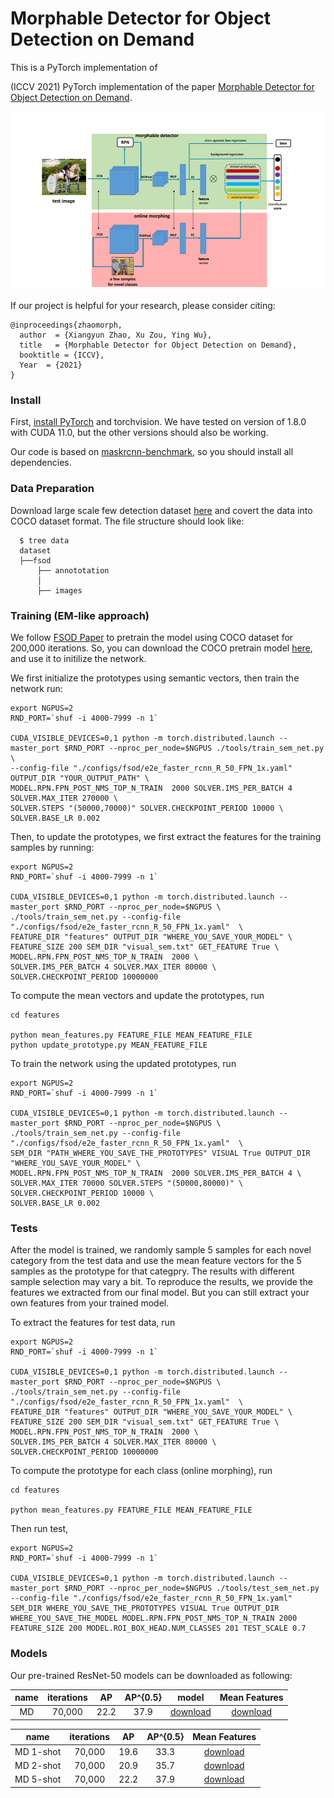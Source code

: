 # Morphable Detector for Object Detection on Demand
This is a PyTorch implementation of

(ICCV 2021) PyTorch implementation of the paper [Morphable Detector for Object Detection on Demand](https://arxiv.org/pdf/2110.04917.pdf).

<p align="center">
<img src="https://github.com/Zhaoxiangyun/Morphable-Detector/blob/master/img/md.PNG" width="800px" alt="teaser">
</p>

If our project is helpful for your research, please consider citing:



```
@inproceedings{zhaomorph,
  author  = {Xiangyun Zhao, Xu Zou, Ying Wu},
  title   = {Morphable Detector for Object Detection on Demand},
  booktitle = {ICCV},
  Year  = {2021}
}
```


### Install

First, [install PyTorch](https://pytorch.org/get-started/locally/) and torchvision. We have tested on version of 1.8.0 with CUDA 11.0, but the other versions should also be working.


Our code is based on [maskrcnn-benchmark](https://github.com/facebookresearch/maskrcnn-benchmark), so you should install all dependencies. 

### Data Preparation

Download large scale few detection dataset [here](https://github.com/fanq15/Few-Shot-Object-Detection-Dataset) and covert the data into COCO dataset format. The file structure should look like:

```
  $ tree data
  dataset
  ├──fsod
      ├── annototation
      │   
      ├── images
```


### Training (EM-like approach)
We follow [FSOD Paper](https://openaccess.thecvf.com/content_CVPR_2020/papers/Fan_Few-Shot_Object_Detection_With_Attention-RPN_and_Multi-Relation_Detector_CVPR_2020_paper.pdf) to pretrain the model using COCO dataset for 200,000 iterations. So, you can download the COCO pretrain model [here](https://drive.google.com/file/d/1KY5Fl5s_MTnop4fTnU5kCSgZnVnUYZwH/view?usp=sharing), and use it to initilize the network. 

We first initialize the prototypes using semantic vectors, then train the network run:
```
export NGPUS=2
RND_PORT=`shuf -i 4000-7999 -n 1`

CUDA_VISIBLE_DEVICES=0,1 python -m torch.distributed.launch --master_port $RND_PORT --nproc_per_node=$NGPUS ./tools/train_sem_net.py \
--config-file "./configs/fsod/e2e_faster_rcnn_R_50_FPN_1x.yaml"  OUTPUT_DIR "YOUR_OUTPUT_PATH" \
MODEL.RPN.FPN_POST_NMS_TOP_N_TRAIN  2000 SOLVER.IMS_PER_BATCH 4 SOLVER.MAX_ITER 270000 \
SOLVER.STEPS "(50000,70000)" SOLVER.CHECKPOINT_PERIOD 10000 \
SOLVER.BASE_LR 0.002  
```

Then, to update the prototypes, we first extract the features for the training samples by running:
```
export NGPUS=2
RND_PORT=`shuf -i 4000-7999 -n 1`

CUDA_VISIBLE_DEVICES=0,1 python -m torch.distributed.launch --master_port $RND_PORT --nproc_per_node=$NGPUS \
./tools/train_sem_net.py --config-file "./configs/fsod/e2e_faster_rcnn_R_50_FPN_1x.yaml"  \ 
FEATURE_DIR "features" OUTPUT_DIR "WHERE_YOU_SAVE_YOUR_MODEL" \
FEATURE_SIZE 200 SEM_DIR "visual_sem.txt" GET_FEATURE True \
MODEL.RPN.FPN_POST_NMS_TOP_N_TRAIN  2000 \
SOLVER.IMS_PER_BATCH 4 SOLVER.MAX_ITER 80000 \
SOLVER.CHECKPOINT_PERIOD 10000000
```

To compute the mean vectors and update the prototypes, run

```
cd features

python mean_features.py FEATURE_FILE MEAN_FEATURE_FILE
python update_prototype.py MEAN_FEATURE_FILE

```

To train the network using the updated prototypes, run
```
export NGPUS=2
RND_PORT=`shuf -i 4000-7999 -n 1`

CUDA_VISIBLE_DEVICES=0,1 python -m torch.distributed.launch --master_port $RND_PORT --nproc_per_node=$NGPUS \
./tools/train_sem_net.py --config-file "./configs/fsod/e2e_faster_rcnn_R_50_FPN_1x.yaml"  \
SEM_DIR "PATH_WHERE_YOU_SAVE_THE_PROTOTYPES" VISUAL True OUTPUT_DIR "WHERE_YOU_SAVE_YOUR_MODEL" \ 
MODEL.RPN.FPN_POST_NMS_TOP_N_TRAIN  2000 SOLVER.IMS_PER_BATCH 4 \
SOLVER.MAX_ITER 70000 SOLVER.STEPS "(50000,80000)" \
SOLVER.CHECKPOINT_PERIOD 10000 \
SOLVER.BASE_LR 0.002 

```

### Tests

After the model is trained, we randomly sample 5 samples for each novel category from the test data and use the mean feature vectors for the 5 samples as the prototype for that categpry. The results with different sample selection may vary a bit. To reproduce the results, we provide the features we extracted from our final model. But you can still extract your own features from your trained model. 

To extract the features for test data, run 
```
export NGPUS=2
RND_PORT=`shuf -i 4000-7999 -n 1`

CUDA_VISIBLE_DEVICES=0,1 python -m torch.distributed.launch --master_port $RND_PORT --nproc_per_node=$NGPUS \
./tools/train_sem_net.py --config-file "./configs/fsod/e2e_faster_rcnn_R_50_FPN_1x.yaml"  \ 
FEATURE_DIR "features" OUTPUT_DIR "WHERE_YOU_SAVE_YOUR_MODEL" \
FEATURE_SIZE 200 SEM_DIR "visual_sem.txt" GET_FEATURE True \
MODEL.RPN.FPN_POST_NMS_TOP_N_TRAIN  2000 \
SOLVER.IMS_PER_BATCH 4 SOLVER.MAX_ITER 80000 \
SOLVER.CHECKPOINT_PERIOD 10000000
```
To compute the prototype for each class (online morphing), run

```
cd features

python mean_features.py FEATURE_FILE MEAN_FEATURE_FILE

```

Then run test,


```
export NGPUS=2
RND_PORT=`shuf -i 4000-7999 -n 1`

CUDA_VISIBLE_DEVICES=0,1 python -m torch.distributed.launch --master_port $RND_PORT --nproc_per_node=$NGPUS ./tools/test_sem_net.py --config-file "./configs/fsod/e2e_faster_rcnn_R_50_FPN_1x.yaml" SEM_DIR WHERE_YOU_SAVE_THE_PROTOTYPES VISUAL True OUTPUT_DIR WHERE_YOU_SAVE_THE_MODEL MODEL.RPN.FPN_POST_NMS_TOP_N_TRAIN 2000 FEATURE_SIZE 200 MODEL.ROI_BOX_HEAD.NUM_CLASSES 201 TEST_SCALE 0.7

```


### Models

Our pre-trained ResNet-50 models can be downloaded as following:

| name | iterations | AP | AP^{0.5} | model | Mean Features |
| :---: | :---: | :---: | :---: | :---: | :---:|
| MD | 70,000 | 22.2  | 37.9 | [download](https://drive.google.com/file/d/1M78AjPtZzOVrzKYZy1FV-e3mUpJomxpa/view?usp=sharing) | [download](https://drive.google.com/file/d/126GrhySpndrh29TMDavzqKNIppAaMZM_/view?usp=sharing) |


| name | iterations | AP | AP^{0.5} | Mean Features |
| :---: | :---: | :---: | :---: | :---: |
| MD 1-shot | 70,000 | 19.6  | 33.3 | [download](https://drive.google.com/file/d/1sMDw9lBytrJdWu_tf91zo3pvG40SA3M0/view?usp=sharing) |
| MD 2-shot | 70,000 | 20.9  | 35.7 | [download](https://drive.google.com/file/d/1Tnc80Ztq4rbDAs0ojKB3QiTikMud5Vhu/view?usp=sharing) |
| MD 5-shot | 70,000 | 22.2  | 37.9 | [download](https://drive.google.com/file/d/126GrhySpndrh29TMDavzqKNIppAaMZM_/view?usp=sharing) |





